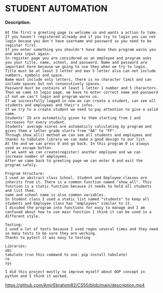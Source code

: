 # STUDENT AUTOMATION
#### Description:
    At the first a greeting page is welcome us and wants a action to take.
    If you haven't registered already and if you try to login you can not login becaue you don't have username and password so you need to be register first.
    If you enter something you shouldn't have done then program warns you and asks input again.
    In register page you are considered as an employee and program asks you your title, name, school, and password. Name and password are important here because we going to use they when we try to login.
    Title must be at least 3 letter and max 5 letter also can not include numbers, symbols and space.
    Name must include only letters, there is no character limit and can include spaces but not consecutively spaces.
    Password must be contains at least 1 letter 1 number and 5 characters.
    Then we came to login page. we have to enter correct name and password if not we can't login and program warns us.
    If we successfully logged in now we can create a student, can see all students and employees and their's infos.
    If we try to a create student we need to pay attention to give a valid name.
    Students' ID are automaticly given to them starting from 1 and increases for every student.
    Students' average scores are automaticly calculating by program and gives them a letter grade starts from "AA" to "FF".
    Through show_all() method we can see all students and employees and thanks to tabulate library we can make a good design to our list.
    At the and we can press 0 and go back. In this program 0 is always used as escape button.
    If we want we can create(register) another employee and we can increase number of employees.
    After we came back to greeting page we can enter 0 and exit the program safely.

    Program Structure:
    I used an abstract class School. Student and Employee classes are inherits from it. There is a common function named "show_all". This function is a static function because it needs to hold all students and list them.
    name and school name is also common variables.
    In Student class I used a static list named "students" to keep all students and Employee class has "employees" similar to it.
    I divided the program into functions for easy to manage and I am confused about how to use main function I think it can be used in a different style.

    Testing:
    I used a lot of tests because I used regex several times and they need so many tests to be sure they are working.
    Thanks to pytest it was easy to testing

    Libraries:
    abc
    tabulate (run this command to use: pip install tabulate)
    re
    sys

    I did this project mostly to improve myself about OOP concept in python and I think it worked.

https://github.com/AmirEbrahimi82/CS50/blob/main/description.mp4


